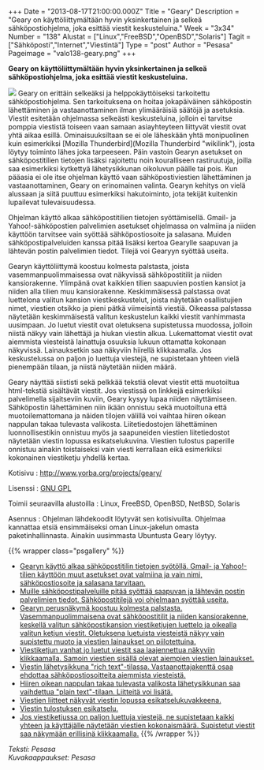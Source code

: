 +++
Date = "2013-08-17T21:00:00.000Z"
Title = "Geary"
Description = "Geary on käyttöliittymältään hyvin yksinkertainen ja selkeä sähköpostiohjelma, joka esittää viestit keskusteluina."
Week = "3x34"
Number = "138"
Alustat = ["Linux","FreeBSD","OpenBSD","Solaris"]
Tagit = ["Sähköposti","Internet","Viestintä"]
Type = "post"
Author = "Pesasa"
Pageimage = "valo138-geary.png"
+++


**Geary on käyttöliittymältään hyvin yksinkertainen ja selkeä
sähköpostiohjelma, joka esittää viestit keskusteluina.**

![ ](/images/valo138-geary.png "fig:valo138-geary.png") Geary on erittäin
selkeäksi ja helppokäyttöiseksi tarkoitettu sähköpostiohjelma. Sen
tarkoituksena on hoitaa jokapäiväinen sähköpostin lähettäminen ja
vastaanottaminen ilman ylimääräisiä säätöjä ja asetuksia. Viestit
esitetään ohjelmassa selkeästi keskusteluina, jolloin ei tarvitse
pomppia viestistä toiseen vaan samaan asiayhteyteen liittyvät viestit
ovat yhtä aikaa esillä. Ominaisuuksiltaan se ei ole läheskään yhtä
monipuolinen kuin esimerkiksi [Mozilla
Thunderbird](Mozilla Thunderbird "wikilink"), josta löytyy toiminto
lähes joka tarpeeseen. Päin vastoin Gearyn asetukset on sähköpostitilien
tietojen lisäksi rajoitettu noin kouralliseen rastiruutuja, joilla saa
esimerkiksi kytkettyä lähetysikkunan oikoluvun päälle tai pois. Kun
pääasia ei ole itse ohjelman käyttö vaan sähköpostiviestien lähettäminen
ja vastaanottaminen, Geary on erinomainen valinta. Gearyn kehitys on
vielä alussaan ja siitä puuttuu esimerkiksi hakutoiminto, jota tekijät
kuitenkin lupailevat tulevaisuudessa.

Ohjelman käyttö alkaa sähköpostitilien tietojen syöttämisellä. Gmail- ja
Yahoo!-sähköpostien palvelimien asetukset ohjelmassa on valmiina ja
niiden käyttöön tarvitsee vain syöttää sähköpostiosoite ja salasana.
Muiden sähköpostipalveluiden kanssa pitää lisäksi kertoa Gearylle
saapuvan ja lähtevän postin palvelimien tiedot. Tilejä voi Gearyyn
syöttää useita.

Gearyn käyttöliittymä koostuu kolmesta palstasta, joista
vasemmanpuolimmaisessa ovat näkyvissä sähköpostitilit ja niiden
kansiorakenne. Ylimpänä ovat kaikkien tilien saapuvien postien kansiot
ja niiden alla tilien muu kansiorakenne. Keskimmäisessä palstassa ovat
luettelona valitun kansion viestikeskustelut, joista näytetään
osallistujien nimet, viestien otsikko ja pieni pätkä viimeisintä
viestiä. Oikeassa palstassa näytetään keskimmäisestä valitun keskustelun
kaikki viestit vanhimmasta uusimpaan. Jo luetut viestit ovat oletuksena
supistetussa muodossa, jolloin niistä näkyy vain lähettäjä ja hiukan
viestin alkua. Lukemattomat viestit ovat aiemmista viesteistä lainattuja
osuuksia lukuun ottamatta kokonaan näkyvissä. Lainauksetkin saa näkyviin
hiirellä klikkaamalla. Jos keskustelussa on paljon jo luettuja viestejä,
ne supistetaan yhteen vielä pienempään tilaan, ja niistä näytetään
niiden määrä.

Geary näyttää siististi sekä pelkkää tekstiä olevat viestit että
muotoiltua html-tekstiä sisältävät viestit. Jos viestissä on linkkejä
esimerkiksi palvelimella sijaitseviin kuviin, Geary kysyy lupaa niiden
näyttämiseen. Sähköpostin lähettäminen niin ikään onnistuu sekä
muotoiltuna että muotoilemattomana ja näiden tilojen välillä voi vaihtaa
hiiren oikean nappulan takaa tulevasta valikosta. Liitetiedostojen
lähettäminen luonnollisestikin onnistuu myös ja saapuneiden viestien
liitetiedostot näytetään viestin lopussa esikatselukuvina. Viestien
tulostus paperille onnistuu ainakin toistaiseksi vain viesti kerrallaan
eikä esimerkiksi kokonainen viestiketju yhdellä kertaa.

Kotisivu
:   <http://www.yorba.org/projects/geary/>

Lisenssi
:   [GNU GPL](GNU_GPL)

Toimii seuraavilla alustoilla
:   Linux, FreeBSD, OpenBSD, NetBSD, Solaris

Asennus
:   Ohjelman lähdekoodit löytyvät sen kotisivuilta. Ohjelmaa kannattaa
    etsiä ensimmäiseksi oman Linux-jakelun omasta paketinhallinnasta.
    Ainakin uusimmasta Ubuntusta Geary löytyy.

{{% wrapper class="psgallery" %}}
-   [Gearyn käyttö alkaa sähköpostitilin tietojen syötöllä. Gmail- ja
    Yahoo!-tilien käyttöön muut asetukset ovat valmiina ja vain nimi,
    sähköpostiosoite ja salasana tarvitaan.](/images/geary-1.png)
-   [Muille sähköpostipalveluille pitää syöttää saapuvan ja lähtevän
    postin palvelimien tiedot. Sähköpostitilejä voi ohjelmaan syöttää
    useita.](/images/geary-2.png)
-   [Gearyn perusnäkymä koostuu kolmesta palstasta.
    Vasemmanpuolimmaisena ovat sähköpostitilit ja niiden kansiorakenne,
    keskellä valitun sähköpostikansion viestiketjujen luettelo ja
    oikealla valitun ketjun viestit. Oletuksena luetuista viesteistä
    näkyy vain supistettu muoto ja viestien lainaukset on
    piilotettuina.](/images/geary-3.png)
-   [Viestiketjun vanhat jo luetut viestit saa laajennettua näkyviin
    klikkaamalla. Samoin viestien sisällä olevat aiempien viestien
    lainaukset.](/images/geary-4.png)
-   [Viestin lähetysikkuna "rich text"-tilassa. Vastaanottajakenttä osaa
    ehdottaa sähköpostiosoitteita aiemmista
    viesteistä.](/images/geary-5.png)
-   [Hiiren oikean nappulan takaa tulevasta valikosta lähetysikkunan saa
    vaihdettua "plain text"-tilaan. Liitteitä voi
    lisätä.](/images/geary-6.png)
-   [Viestien liitteet näkyvät viestin lopussa
    esikatselukuvakkeena.](/images/geary-7.png)
-   [Viestin tulostuksen esikatselu.](/images/geary-8.png)
-   [Jos viestiketjussa on paljon luettuja viestejä, ne supistetaan
    kaikki yhteen ja käyttäjälle näytetään viestien kokonaismäärä.
    Supistetut viestit saa näkymään erillisinä
    klikkaamalla.](/images/geary-9.png)
{{% /wrapper %}}

*Teksti: Pesasa* <br />
*Kuvakaappaukset: Pesasa*


